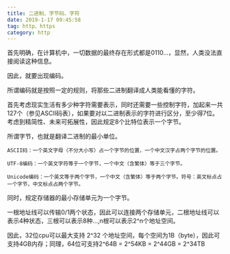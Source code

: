 ```yaml
---
title: 二进制、字节码、字符
date: 2019-1-17 09:45:58
tag: http、https
category: http
---
```

首先明确，在计算机中，一切数据的最终存在形式都是0110...，显然，人类没法直接阅读这种信息。

因此，就要出现编码。

所谓编码就是按照一定的规则，将那些二进制翻译成人类能看懂的字符。

首先考虑现实生活有多少种字符需要表示，同时还需要一些控制字符，加起来一共127个（参见ASCII码表），如果要对以二进制表示的字符进行区分，至少得7位。考虑到精简性、未来可拓展性，因此规定8个比特位表示一个字节。

所谓字节，也就是翻译二进制的最小单位。

```
ASCII码：一个英文字母（不分大小写）占一个字节的位置，一个中文汉字占两个字节的位置。

UTF-8编码：一个英文字符等于一个字节，一个中文（含繁体）等于三个字节。

Unicode编码：一个英文等于两个字节，一个中文（含繁体）等于两个字节。符号：英文标点占一个字节，中文标点占两个字节。
```

同时，规定存储器的最小存储单元为一个字节。

一根地址线可以传输0/1两个状态，因此可以连接两个存储单元，二根地址线可以表示4种状态，三根可以表示8种...,n根可以表示2^n个地址空间。

因此，32位cpu可以最大支持 2^32 个地址空间，每个空间为1B（byte），因此可支持4GB内存；同理，64位可支持2^64B = 2^54KB = 2^44GB = 2^34TB